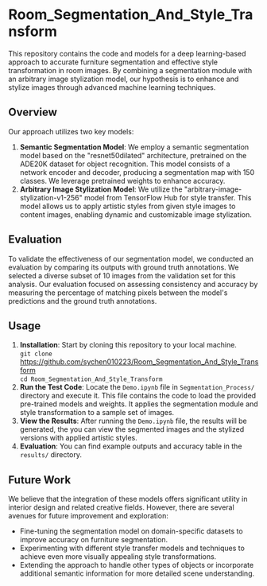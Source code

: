 # Room_Segmentation_And_Style_Transform
This repository contains the code and models for a deep learning-based approach to accurate furniture segmentation and effective style transformation in room images. By combining a segmentation module with an arbitrary image stylization model, our hypothesis is to enhance and stylize images through advanced machine learning techniques.

## Overview

Our approach utilizes two key models:
1. **Semantic Segmentation Model**: We employ a semantic segmentation model based on the "resnet50dilated" architecture, pretrained on the ADE20K dataset for object recognition. This model consists of a network encoder and decoder, producing a segmentation map with 150 classes. We leverage pretrained weights to enhance accuracy.
2. **Arbitrary Image Stylization Model**: We utilize the "arbitrary-image-stylization-v1-256" model from TensorFlow Hub for style transfer. This model allows us to apply artistic styles from given style images to content images, enabling dynamic and customizable image stylization.

## Evaluation

To validate the effectiveness of our segmentation model, we conducted an evaluation by comparing its outputs with ground truth annotations. We selected a diverse subset of 10 images from the validation set for this analysis. Our evaluation focused on assessing consistency and accuracy by measuring the percentage of matching pixels between the model's predictions and the ground truth annotations.

## Usage

1. **Installation**: Start by cloning this repository to your local machine.  
    `git clone` https://github.com/sychen010223/Room_Segmentation_And_Style_Transform  
    `cd Room_Segmentation_And_Style_Transform`
2. **Run the Test Code**: Locate the `Demo.ipynb` file in `Segmentation_Process/` directory and execute it. This file contains the code to load the provided pre-trained models and weights. It applies the segmentation module and style transformation to a sample set of images.
3. **View the Results**: After running the `Demo.ipynb` file, the results will be generated, the  you can view the segmented images and the stylized versions with applied artistic styles.
4. **Evaluation**: You can find example outputs and accuracy table in the `results/` directory.

## Future Work

We believe that the integration of these models offers significant utility in interior design and related creative fields. However, there are several avenues for future improvement and exploration:

- Fine-tuning the segmentation model on domain-specific datasets to improve accuracy on furniture segmentation.
- Experimenting with different style transfer models and techniques to achieve even more visually appealing style transformations.
- Extending the approach to handle other types of objects or incorporate additional semantic information for more detailed scene understanding.
